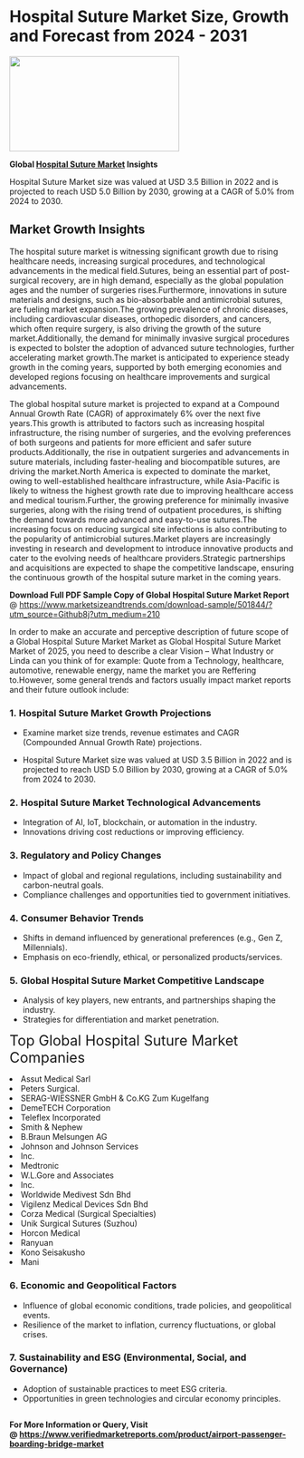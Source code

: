 <H1>Hospital Suture Market Size, Growth and Forecast from 2024 - 2031</H1><img class="aligncenter size-medium wp-image-584254" src="https://thirdeyenews.in/wp-content/uploads/2024/09/Global-Market-Research-300x168.jpeg" alt="" width="300" height="168" /><p><strong>Global&nbsp;<a href="https://www.marketsizeandtrends.com/download-sample/501844/?utm_source=Github8j?utm_medium=210">Hospital Suture Market</a> Insights</strong></p><p>Hospital Suture Market size was valued at USD 3.5 Billion in 2022 and is projected to reach USD 5.0 Billion by 2030, growing at a CAGR of 5.0% from 2024 to 2030.</p><p><h2>Market Growth Insights</h2> <p>The hospital suture market is witnessing significant growth due to rising healthcare needs, increasing surgical procedures, and technological advancements in the medical field.Sutures, being an essential part of post-surgical recovery, are in high demand, especially as the global population ages and the number of surgeries rises.Furthermore, innovations in suture materials and designs, such as bio-absorbable and antimicrobial sutures, are fueling market expansion.The growing prevalence of chronic diseases, including cardiovascular diseases, orthopedic disorders, and cancers, which often require surgery, is also driving the growth of the suture market.Additionally, the demand for minimally invasive surgical procedures is expected to bolster the adoption of advanced suture technologies, further accelerating market growth.The market is anticipated to experience steady growth in the coming years, supported by both emerging economies and developed regions focusing on healthcare improvements and surgical advancements.</p> <p>The global hospital suture market is projected to expand at a Compound Annual Growth Rate (CAGR) of approximately 6% over the next five years.This growth is attributed to factors such as increasing hospital infrastructure, the rising number of surgeries, and the evolving preferences of both surgeons and patients for more efficient and safer suture products.Additionally, the rise in outpatient surgeries and advancements in suture materials, including faster-healing and biocompatible sutures, are driving the market.North America is expected to dominate the market, owing to well-established healthcare infrastructure, while Asia-Pacific is likely to witness the highest growth rate due to improving healthcare access and medical tourism.Further, the growing preference for minimally invasive surgeries, along with the rising trend of outpatient procedures, is shifting the demand towards more advanced and easy-to-use sutures.The increasing focus on reducing surgical site infections is also contributing to the popularity of antimicrobial sutures.Market players are increasingly investing in research and development to introduce innovative products and cater to the evolving needs of healthcare providers.Strategic partnerships and acquisitions are expected to shape the competitive landscape, ensuring the continuous growth of the hospital suture market in the coming years.</p> <p><span class=""><strong>Download Full PDF Sample Copy of Global Hospital Suture Market Report</strong> @ <a href="https://www.marketsizeandtrends.com/download-sample/501844/?utm_source=Github8j?utm_medium=210" target="_blank">https://www.marketsizeandtrends.com/download-sample/501844/?utm_source=Github8j?utm_medium=210</a></span></p><p>In order to make an accurate and perceptive description of future scope of a Global&nbsp;Hospital Suture Market Market as Global&nbsp;Hospital Suture Market Market of 2025, you need to describe a clear Vision &ndash; What Industry or Linda can you think of for example: Quote from a Technology, healthcare, automotive, renewable energy, name the market you are Reffering to.However, some general trends and factors usually impact market reports and their future outlook include:</p><h3>1.&nbsp;<strong>Hospital Suture Market Growth Projections</strong></h3><ul><li>Examine market size trends, revenue estimates and CAGR (Compounded Annual Growth Rate) projections.</li><li><p>Hospital Suture Market size was valued at USD 3.5 Billion in 2022 and is projected to reach USD 5.0 Billion by 2030, growing at a CAGR of 5.0% from 2024 to 2030.</p></li></ul><h3>2.&nbsp;<strong>Hospital Suture Market Technological Advancements</strong></h3><ul><li>Integration of AI, IoT, blockchain, or automation in the industry.</li><li>Innovations driving cost reductions or improving efficiency.</li></ul><h3>3.&nbsp;<strong>Regulatory and Policy Changes</strong></h3><ul><li>Impact of global and regional regulations, including sustainability and carbon-neutral goals.</li><li>Compliance challenges and opportunities tied to government initiatives.</li></ul><h3>4.&nbsp;<strong>Consumer Behavior Trends</strong></h3><ul><li>Shifts in demand influenced by generational preferences (e.g., Gen Z, Millennials).</li><li>Emphasis on eco-friendly, ethical, or personalized products/services.</li></ul><h3>5.&nbsp;<strong>Global Hospital Suture Market Competitive Landscape</strong></h3><ul><li>Analysis of key players, new entrants, and partnerships shaping the industry.</li><li>Strategies for differentiation and market penetration.</li></ul><p data-pm-slice="1 1 []"><span style="color: inherit; font-family: inherit; font-size: 25px;">Top Global Hospital Suture Market Companies</span></p><div class="" data-test-id=""><p><li>Assut Medical Sarl</li><li> Peters Surgical.</li><li> SERAG-WIESSNER GmbH & Co.KG Zum Kugelfang</li><li> DemeTECH Corporation</li><li> Teleflex Incorporated</li><li> Smith & Nephew</li><li> B.Braun Melsungen AG</li><li> Johnson and Johnson Services</li><li> Inc.</li><li> Medtronic</li><li> W.L.Gore and Associates</li><li> Inc.</li><li> Worldwide Medivest Sdn Bhd</li><li> Vigilenz Medical Devices Sdn Bhd</li><li> Corza Medical (Surgical Specialties)</li><li> Unik Surgical Sutures (Suzhou)</li><li> Horcon Medical</li><li> Ranyuan</li><li> Kono Seisakusho</li><li> Mani</li></p></div><h3>6.&nbsp;<strong>Economic and Geopolitical Factors</strong></h3><ul><li>Influence of global economic conditions, trade policies, and geopolitical events.</li><li>Resilience of the market to inflation, currency fluctuations, or global crises.</li></ul><h3>7.&nbsp;<strong>Sustainability and ESG (Environmental, Social, and Governance)</strong></h3><ul><li>Adoption of sustainable practices to meet ESG criteria.</li><li>Opportunities in green technologies and circular economy principles.</li></ul><h2><strong style="font-size: 14px;">For More Information or Query, Visit @&nbsp;</strong><a style="background-color: #ffffff; font-size: 14px;" href="https://www.marketsizeandtrends.com/report/hospital-suture-market/" target="_blank">https://www.verifiedmarketreports.com/product/airport-passenger-boarding-bridge-market</a></h2>